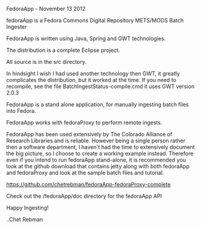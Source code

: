 FedoraApp - November 13 2012

fedoraApp is a Fedora Commons Digital Repository METS/MODS Batch Ingester

FedoraApp is written using Java, Spring and GWT technologies.

The distribution is a complete Eclipse project.

All source is in the src directory.

In hindsight I wish I had used another technology then GWT, it greatly complicates the distribution, but it worked at the time.
If you need to recompile, see the file BatchIngestStatus-compile.cmd it uses GWT version 2.0.3

FedoraApp is a stand alone application, for manually ingesting batch files into Fedora.

FedoraApp works with fedoraProxy to perform remote ingests. 

FedoraApp has been used extensively by The Colorado Alliance of Research Libraries and is reliable. However being a single person rather then a software department, I haven't had
the time to extensively document the big picture, so I choose to create a working example instead.
Therefore even if you intend to run fedoraApp stand-alone, it is recommended you look at the github download that contains
jetty along with both fedoraApp and fedoraProxy and look at the sample batch files and tutorial.

https://github.com/chetrebman/fedoraApp-fedoraProxy-complete

Check out the /fedoraApp/doc directory for the fedoraApp API

Happy Ingesting!

..Chet Rebman

